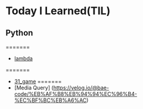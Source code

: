 # Today I Learned(TIL)

## Python

=======
* [lambda](Python/lambda.md)

=======
* [31_game](python/31_gamy.py)
=======
* [Media Query] (https://velog.io/@bae-code/%EB%AF%B8%EB%94%94%EC%96%B4-%EC%BF%BC%EB%A6%AC)
